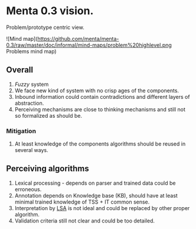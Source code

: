 # Menta 0.3 vision.
Problem/prototype centric view.

![Mind map](https://github.com/menta/menta-0.3/raw/master/doc/informal/mind-maps/problem%20highlevel.png Problems mind map)

## Overall

 1. *Fuzzy* system
  2. We face new kind of system with no crisp ages of the components.
  2. Inbound information could contain contradictions and different layers of abstraction.
 1. Perceiving mechanisms are close to thinking mechanisms and still not so formalized as should be.

### Mitigation

 1. At least knowledge of the components algorithms should be reused in several ways.


## Perceiving algorithms

 1. Lexical processing - depends on parser and trained data could be erroneous.
 1. Annotation depends on Knowledge base (KB), should have at least minimal trained knowledge of TSS + IT common sense.
 1. Interpretation by [LSA](http://en.wikipedia.org/wiki/Latent_semantic_analysis) is not ideal and could be replaced by other proper algorithm.
 1. Validation criteria still not clear and could be too detailed.